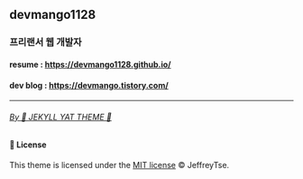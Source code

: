 ## devmango1128

### 프리랜서 웹 개발자

#### resume : https://devmango1128.github.io/

#### dev blog : https://devmango.tistory.com/


- - - -

<h6><a href="https://github.com/jeffreytse/jekyll-theme-yat">By 🎨 JEKYLL YAT THEME 🎨</a></h6>

#### 🌈 License

This theme is licensed under the [MIT license](https://opensource.org/licenses/mit-license.php) © JeffreyTse.

<!-- External links -->
[jekyll]: https://jekyllrb.com/
[yat-git-repo]: https://github.com/jeffreytse/jekyll-theme-yat/
[yat-live-demo]: https://jeffreytse.github.io/jekyll-theme-yat/
[jekyll-spaceship]: https://github.com/jeffreytse/jekyll-spaceship
[jekyll-seo-tag]: https://github.com/jekyll/jekyll-seo-tag
[jekyll-sitemap]: https://github.com/jekyll/jekyll-sitemap
[jekyll-feed]: https://github.com/jekyll/jekyll-feed
[highlight-js]: https://github.com/highlightjs/highlight.js
